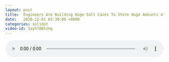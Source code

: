 ```yaml
---
layout: post
title:  Engineers Are Building Huge Salt Caves To Store Huge Amounts of Hydrogen
date:   2020-12-01 03:30:00 +0000
categories: solidot
video-id: 3ayh7AB5zmg
---
```


<audio src="/assets/6cc1f30ee4edd3a145b0dba5e1d7387a.mp3" style="width: 100%;" controls></audio>

